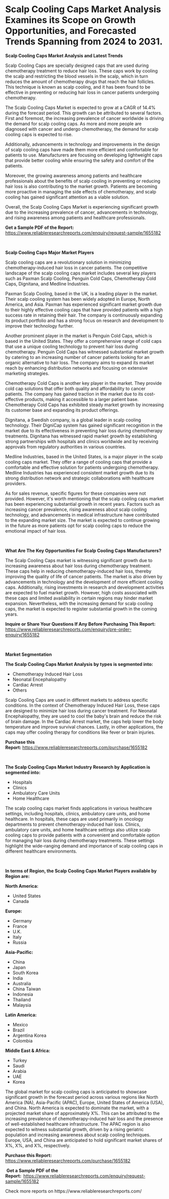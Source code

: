 <p><h1>Scalp Cooling Caps Market Analysis Examines its Scope on Growth Opportunities, and Forecasted Trends Spanning from 2024 to 2031.</h1></p><p><strong>Scalp Cooling Caps Market Analysis and Latest Trends</strong></p>
<p><p>Scalp Cooling Caps are specially designed caps that are used during chemotherapy treatment to reduce hair loss. These caps work by cooling the scalp and restricting the blood vessels in the scalp, which in turn reduces the amount of chemotherapy drugs that reach the hair follicles. This technique is known as scalp cooling, and it has been found to be effective in preventing or reducing hair loss in cancer patients undergoing chemotherapy.</p><p>The Scalp Cooling Caps Market is expected to grow at a CAGR of 14.4% during the forecast period. This growth can be attributed to several factors. First and foremost, the increasing prevalence of cancer worldwide is driving the demand for scalp cooling caps. As more and more people are diagnosed with cancer and undergo chemotherapy, the demand for scalp cooling caps is expected to rise.</p><p>Additionally, advancements in technology and improvements in the design of scalp cooling caps have made them more efficient and comfortable for patients to use. Manufacturers are focusing on developing lightweight caps that provide better cooling while ensuring the safety and comfort of the patients.</p><p>Moreover, the growing awareness among patients and healthcare professionals about the benefits of scalp cooling in preventing or reducing hair loss is also contributing to the market growth. Patients are becoming more proactive in managing the side effects of chemotherapy, and scalp cooling has gained significant attention as a viable solution.</p><p>Overall, the Scalp Cooling Caps Market is experiencing significant growth due to the increasing prevalence of cancer, advancements in technology, and rising awareness among patients and healthcare professionals.</p></p>
<p><strong>Get a Sample PDF of the Report:&nbsp;</strong> <a href="https://www.reliableresearchreports.com/enquiry/request-sample/1655182">https://www.reliableresearchreports.com/enquiry/request-sample/1655182</a></p>
<p>&nbsp;</p>
<p><strong>Scalp Cooling Caps Major Market Players</strong></p>
<p><p>Scalp cooling caps are a revolutionary solution in minimizing chemotherapy-induced hair loss in cancer patients. The competitive landscape of the scalp cooling caps market includes several key players such as Paxman Scalp Cooling, Penguin Cold Caps, Chemotherapy Cold Caps, Dignitana, and Medline Industries. </p><p>Paxman Scalp Cooling, based in the UK, is a leading player in the market. Their scalp cooling system has been widely adopted in Europe, North America, and Asia. Paxman has experienced significant market growth due to their highly effective cooling caps that have provided patients with a high success rate in retaining their hair. The company is continuously expanding its product portfolio and has a strong focus on research and development to improve their technology further.</p><p>Another prominent player in the market is Penguin Cold Caps, which is based in the United States. They offer a comprehensive range of cold caps that use a unique cooling technology to prevent hair loss during chemotherapy. Penguin Cold Caps has witnessed substantial market growth by catering to an increasing number of cancer patients looking for an organic alternative to hair loss. The company aims to expand its market reach by enhancing distribution networks and focusing on extensive marketing strategies.</p><p>Chemotherapy Cold Caps is another key player in the market. They provide cold cap solutions that offer both quality and affordability to cancer patients. The company has gained traction in the market due to its cost-effective products, making it accessible to a larger patient base. Chemotherapy Cold Caps has exhibited steady market growth by increasing its customer base and expanding its product offerings.</p><p>Dignitana, a Swedish company, is a global leader in scalp cooling technology. Their DigniCap system has gained significant recognition in the market due to its effectiveness in preventing hair loss during chemotherapy treatments. Dignitana has witnessed rapid market growth by establishing strong partnerships with hospitals and clinics worldwide and by receiving approvals from regulatory authorities in various countries.</p><p>Medline Industries, based in the United States, is a major player in the scalp cooling caps market. They offer a range of cooling caps that provide a comfortable and effective solution for patients undergoing chemotherapy. Medline Industries has experienced consistent market growth due to its strong distribution network and strategic collaborations with healthcare providers.</p><p>As for sales revenue, specific figures for these companies were not provided. However, it's worth mentioning that the scalp cooling caps market has been experiencing substantial growth in recent years. Factors such as increasing cancer prevalence, rising awareness about scalp cooling technology, and advancements in medical infrastructure have contributed to the expanding market size. The market is expected to continue growing in the future as more patients opt for scalp cooling caps to reduce the emotional impact of hair loss.</p></p>
<p>&nbsp;</p>
<p><strong>What Are The Key Opportunities For Scalp Cooling Caps Manufacturers?</strong></p>
<p><p>The Scalp Cooling Caps market is witnessing significant growth due to increasing awareness about hair loss during chemotherapy treatment. These caps help in reducing chemotherapy-induced hair loss, thereby improving the quality of life of cancer patients. The market is also driven by advancements in technology and the development of more efficient cooling caps. Additionally, rising investments in research and development activities are expected to fuel market growth. However, high costs associated with these caps and limited availability in certain regions may hinder market expansion. Nevertheless, with the increasing demand for scalp cooling caps, the market is expected to register substantial growth in the coming years.</p></p>
<p><strong>Inquire or Share Your Questions If Any Before Purchasing This Report:</strong> <a href="https://www.reliableresearchreports.com/enquiry/pre-order-enquiry/1655182">https://www.reliableresearchreports.com/enquiry/pre-order-enquiry/1655182</a></p>
<p>&nbsp;</p>
<p><strong>Market Segmentation</strong></p>
<p><strong>The Scalp Cooling Caps Market Analysis by types is segmented into:</strong></p>
<p><ul><li>Chemotherapy Induced Hair Loss</li><li>Neonatal Encephalopathy</li><li>Cardiac Arrest</li><li>Others</li></ul></p>
<p><p>Scalp Cooling Caps are used in different markets to address specific conditions. In the context of Chemotherapy Induced Hair Loss, these caps are designed to minimize hair loss during cancer treatment. For Neonatal Encephalopathy, they are used to cool the baby's brain and reduce the risk of brain damage. In the Cardiac Arrest market, the caps help lower the body temperature and improve survival chances. Lastly, in other applications, the caps may offer cooling therapy for conditions like fever or brain injuries.</p></p>
<p><strong>Purchase this Report:&nbsp;</strong><a href="https://www.reliableresearchreports.com/purchase/1655182">https://www.reliableresearchreports.com/purchase/1655182</a></p>
<p>&nbsp;</p>
<p><strong>The Scalp Cooling Caps Market Industry Research by Application is segmented into:</strong></p>
<p><ul><li>Hospitals</li><li>Clinics</li><li>Ambulatory Care Units</li><li>Home Healthcare</li></ul></p>
<p><p>The scalp cooling caps market finds applications in various healthcare settings, including hospitals, clinics, ambulatory care units, and home healthcare. In hospitals, these caps are used primarily in oncology departments to prevent chemotherapy-induced hair loss. Clinics, ambulatory care units, and home healthcare settings also utilize scalp cooling caps to provide patients with a convenient and comfortable option for managing hair loss during chemotherapy treatments. These settings highlight the wide-ranging demand and importance of scalp cooling caps in different healthcare environments.</p></p>
<p>&nbsp;</p>
<p><strong>In terms of Region, the Scalp Cooling Caps Market Players available by Region are:</strong></p>
<p>
    <p> <strong> North America: </strong>
        <ul>
            <li>United States</li>
            <li>Canada</li>
        </ul>
        </p> 
    <p> <strong> Europe: </strong>
        <ul>
            <li>Germany</li>
            <li>France</li>
            <li>U.K.</li>
            <li>Italy</li>
            <li>Russia</li>
        </ul>
        </p> 
    <p> <strong> Asia-Pacific: </strong>
        <ul>
            <li>China</li>
            <li>Japan</li>
            <li>South Korea</li>
            <li>India</li>
            <li>Australia</li>
            <li>China Taiwan</li>
            <li>Indonesia</li>
            <li>Thailand</li>
            <li>Malaysia</li>
        </ul>
        </p> 
    <p> <strong> Latin America: </strong>
        <ul>
            <li>Mexico</li>
            <li>Brazil</li>
            <li>Argentina Korea</li>
            <li>Colombia</li>
        </ul>
        </p> 
    <p> <strong> Middle East & Africa: </strong>
        <ul>
            <li>Turkey</li>
            <li>Saudi</li>
            <li>Arabia</li>
            <li>UAE</li>
            <li>Korea</li>
        </ul>
    </p>
    </p>
<p><p>The global market for scalp cooling caps is anticipated to showcase significant growth in the forecast period across various regions like North America (NA), Asia-Pacific (APAC), Europe, United States of America (USA), and China. North America is expected to dominate the market, with a projected market share of approximately X%. This can be attributed to the increasing prevalence of chemotherapy-induced hair loss and the presence of well-established healthcare infrastructure. The APAC region is also expected to witness substantial growth, driven by a rising geriatric population and increasing awareness about scalp cooling techniques. Europe, USA, and China are anticipated to hold significant market shares of X%, X%, and X%, respectively.</p></p>
<p><strong>Purchase this Report: </strong><a href="https://www.reliableresearchreports.com/purchase/1655182">https://www.reliableresearchreports.com/purchase/1655182</a></p>
<p>&nbsp;<strong>Get a Sample PDF of the Report:&nbsp;&nbsp;</strong><a href="https://www.reliableresearchreports.com/enquiry/request-sample/1655182">https://www.reliableresearchreports.com/enquiry/request-sample/1655182</a></p>
<p><strong></strong></p>
<p>Check more reports on https://www.reliableresearchreports.com/</p>